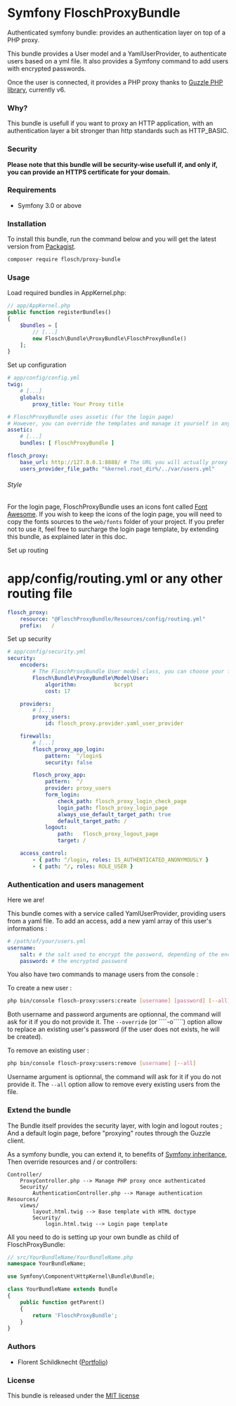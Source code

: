 # Symfony FloschProxyBundle
Authenticated symfony bundle: provides an authentication layer on top of a PHP proxy.

This bundle provides a User model and a YamlUserProvider, to authenticate users based on a yml file.
It also provides a Symfony command to add users with encrypted passwords.

Once the user is connected, it provides a PHP proxy thanks to [Guzzle PHP library][1], currently v6.

### Why?
This bundle is usefull if you want to proxy an HTTP application, with an authentication layer a bit stronger than http standards such as HTTP_BASIC.

### Security
**Please note that this bundle will be security-wise usefull if, and only if, you can provide an HTTPS certificate for your domain.**

### Requirements
 - Symfony 3.0 or above

### Installation
To install this bundle, run the command below and you will get the latest version from [Packagist][2].

``` bash
composer require flosch/proxy-bundle
```

### Usage
Load required bundles in AppKernel.php:
``` php
// app/AppKernel.php
public function registerBundles()
{
    $bundles = [
        // [...]
        new Flosch\Bundle\ProxyBundle\FloschProxyBundle()
    ];
}
```

Set up configuration

``` yaml
# app/config/config.yml
twig:
    # [...]
    globals:
        proxy_title: Your Proxy title

# FloschProxyBundle uses assetic (for the login page)
# However, you can override the templates and manage it yourself in any other way if you prefer.
assetic:
    # [...]
    bundles: [ FloschProxyBundle ]

flosch_proxy:
    base_url: http://127.0.0.1:8888/ # The URL you will actually proxy
    users_provider_file_path: "%kernel.root_dir%/../var/users.yml"
```

###### Style

For the login page, FloschProxyBundle uses an icons font called [Font Awesome][3].
If you wish to keep the icons of the login page, you will need to copy the fonts sources to the `web/fonts` folder of your project.
If you prefer not to use it, feel free to surcharge the login page template, by extending this bundle, as explained later in this doc.

Set up routing
# app/config/routing.yml or any other routing file
``` yaml
flosch_proxy:
    resource: "@FloschProxyBundle/Resources/config/routing.yml"
    prefix:   /
```

Set up security
``` yaml
# app/config/security.yml
security:
    encoders:
        # The FloschProxyBundle User model class, you can choose your favorite encoder
        Flosch\Bundle\ProxyBundle\Model\User:
            algorithm:            bcrypt
            cost: 17

    providers:
        # [...]
        proxy_users:
            id: flosch_proxy.provider.yaml_user_provider

    firewalls:
        # [...]
        flosch_proxy_app_login:
            pattern:  ^/login$
            security: false

        flosch_proxy_app:
            pattern:  ^/
            provider: proxy_users
            form_login:
                check_path: flosch_proxy_login_check_page
                login_path: flosch_proxy_login_page
                always_use_default_target_path: true
                default_target_path: /
            logout:
                path:   flosch_proxy_logout_page
                target: /

    access_control:
        - { path: ^/login, roles: IS_AUTHENTICATED_ANONYMOUSLY }
        - { path: ^/, roles: ROLE_USER }
```

### Authentication and users management
Here we are!

This bundle comes with a service called YamlUserProvider, providing users from a yaml file.
To add an access, add a new yaml array of this user's informations :

``` yml
# /path/of/your/users.yml
username:
    salt: # the salt used to encrypt the password, depending of the encoder you chosse, this might be optional (ex: bcrypt).
    password: # the encrypted password
```

You also have two commands to manage users from the console :

To create a new user :

``` bash
php bin/console flosch-proxy:users:create [username] [password] [--all]
```

Both username and password arguments are optionnal, the command will ask for it if you do not provide it.
The ````--override```` (or ````-o`````) option allow to replace an existing user's password (if the user does not exists, he will be created).

To remove an existing user :

``` bash
php bin/console flosch-proxy:users:remove [username] [--all]
```
Username argument is optionnal, the command will ask for it if you do not provide it.
The ````--all```` option allow to remove every existing users from the file.

### Extend the bundle
The Bundle itself provides the security layer, with login and logout routes ;
And a default login page, before "proxying" routes through the Guzzle client.

As a symfony bundle, you can extend it, to benefits of [Symfony inheritance][4],
Then override resources and / or controllers:

```
Controller/
    ProxyController.php --> Manage PHP proxy once authenticated
    Security/
        AuthenticationController.php --> Manage authentication
Resources/
    views/
        layout.html.twig --> Base template with HTML doctype
        Security/
            login.html.twig --> Login page template
```

All you need to do is setting up your own bundle as child of FloschProxyBundle:

``` php
// src/YourBundleName/YourBundleName.php
namespace YourBundleName;

use Symfony\Component\HttpKernel\Bundle\Bundle;

class YourBundleName extends Bundle
{
    public function getParent()
    {
        return 'FloschProxyBundle';
    }
}
```

### Authors
 - Florent Schildknecht ([Portfolio][5])

### License
This bundle is released under the [MIT license](Resources/LICENSE)

 [1]: http://docs.guzzlephp.org/
 [2]: https://packagist.org/
 [3]: http://fontawesome.io/
 [4]: http://symfony.com/doc/3.2/cookbook/bundles/inheritance.html
 [5]: http://floschild.me
